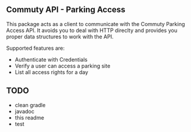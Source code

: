 ## Commuty API - Parking Access

This package acts as a client to communicate with the Commuty Parking Access API. It avoids you to deal with HTTP direclty and provides you proper data structures to work with the API.

Supported features are:
* Authenticate with Credentials
* Verify a user can access a parking site
* List all access rights for a day

## TODO

* clean gradle
* javadoc
* this readme
* test